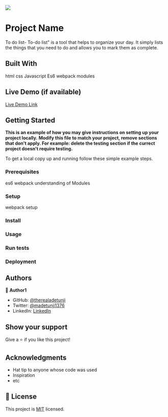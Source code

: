 ![](https://img.shields.io/badge/Microverse-blueviolet)

# Project Name

To do list-
To-do list" is a tool that helps to organize your day. It simply lists the things that you need to do and allows you to mark them as complete.

## Built With

html
css
Javascript
Es6 webpack
modules

## Live Demo (if available)

[Live Demo Link](https://livedemo.com)

## Getting Started

**This is an example of how you may give instructions on setting up your project locally.**
**Modify this file to match your project, remove sections that don't apply. For example: delete the testing section if the currect project doesn't require testing.**

To get a local copy up and running follow these simple example steps.

### Prerequisites

es6 webpack
understanding of Modules

### Setup

webpack setup

### Install

### Usage

### Run tests

### Deployment

## Authors

👤 **Author1**

- GitHub: [@therealadetunji](https://github.com/therealadetunji)
- Twitter: [@madetunji1376](https://twitter.com/madetunji1376)
- LinkedIn: [LinkedIn](https://linkedin.com/in/MichaelAdetunji)

## Show your support

Give a ⭐️ if you like this project!

## Acknowledgments

- Hat tip to anyone whose code was used
- Inspiration
- etc

## 📝 License

This project is [MIT](./MIT.md) licensed.

